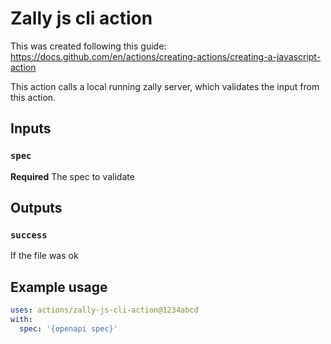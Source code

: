 # Zally js cli action

This was created following this guide: 
https://docs.github.com/en/actions/creating-actions/creating-a-javascript-action

This action calls a local running zally server, which validates the input from this action.

## Inputs

### `spec`

**Required** The spec to validate

## Outputs

### `success`

If the file was ok

## Example usage

```yaml
uses: actions/zally-js-cli-action@1234abcd
with:
  spec: '{openapi spec}'
```
